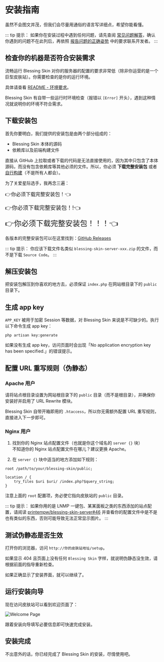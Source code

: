 # 安装指南

虽然不会图文并茂，但我们会尽量用通俗的语言写详细点，希望你能看懂。

::: tip 提示：
如果你在安装过程中遇到任何问题，请先查阅 [常见问题解答](/faq.md)，确认你遇到的问题不在此列后，再依照 [报告问题的正确姿势](/report.md) 中的要求联系开发者。
:::

## 检查你的机器是否符合安装需求

流畅运行 Blessing Skin 对你的服务器的配置的要求非常低（除非你运营的是一个巨型皮肤站）。你需要检查的是你的运行环境。

具体请查看 [README - 环境要求](https://github.com/bs-community/blessing-skin-server/blob/master/README.md#%E7%8E%AF%E5%A2%83%E8%A6%81%E6%B1%82)。

Blessing Skin 有自带一些运行时环境检查（报错以 `[Error]` 开头），遇到这种情况就说明你的环境不符合需求。

## 下载安装包

首先你要明白，我们提供的安装包是由两个部分组成的：

- Blessing Skin 本体的源码
- 依赖库以及前端构建文件

直接从 GitHub 上拉取或者下载的代码是无法直接使用的，因为其中只包含了本体源码，而没有包含依赖库等其他必须的文件。所以，你必须 **下载完整安装包** 或者 [自行构建](https://github.com/bs-community/blessing-skin-server/blob/master/README.md#%E8%87%AA%E8%A1%8C%E6%9E%84%E5%BB%BA)（不是所有人都会）。

为了关爱星际选手，我再念三遍：

<font size=3>👉你必须下载完整安装包！👈</font>

<font size=4>👉你必须下载完整安装包！!👈</font>

<font size=5>👉你必须下载完整安装包！！！👈</font>

各版本的完整安装包可以在这里找到：[GitHub Releases](https://github.com/bs-community/blessing-skin-server/releases)

::: tip 提示：
你应该下载文件名类似 `blessing-skin-server-xxx.zip` 的文件，而不是下载 `Source Code`。
:::

## 解压安装包

把安装包解压到你喜欢的地方去，必须保证 `index.php` 在网站根目录下的 `public` 目录下。

## 生成 app key

`APP_KEY` 被用于加密 Session 等数据，对 Blessing Skin 来说是不可缺少的。执行以下命令生成 app key：

```
php artisan key:generate 
```

如果没有生成 app key，访问页面时会出现「No application encryption key has been specified.」的错误提示。

## 配置 URL 重写规则（伪静态）

### Apache 用户

请将站点根目录设置为网站根目录下的 `public` 目录（而不是根目录），并确保你安装好并启用了 URL Rewrite 模块。

Blessing Skin 自带开箱即用的 `.htaccess`，所以你无需额外配置 URL 重写规则，直接进入下一步即可。

### Nginx 用户

1. 找到你的 Nginx 站点配置文件（也就是你这个域名的 `server {}` 块）  
   不知道你的 Nginx 站点配置文件在哪儿？建议更换 Apache。
   
2. 在 `server {}` 块中适当的地方添加如下规则：

```nginx
root /path/to/your/blessing-skin/public;

location / {
    try_files $uri $uri/ /index.php?$query_string;
}
```

注意上面的 `root` 配置项，务必使它指向皮肤站的 `public` 目录。

::: tip 提示：
如果你用的是 LNMP 一键包、某某面板之类的东西添加的站点配置，请阅读 [printempw/blessing-skin-server#46](https://github.com/printempw/blessing-skin-server/issues/46) 并查看你的配置文件中是不是也有类似的东西，否则可能导致无法正常显示图片。
:::

## 测试伪静态是否生效

打开你的浏览器，访问 `http://你的皮肤站地址/setup`。

如果显示 404 且页面上没有任何 `Blessing Skin` 字样，就说明伪静态没生效，请根据前面的指导重新检查。

如果正确显示了安装界面，就可以继续了。

## 运行安装向导

现在访问皮肤站可以看到欢迎页面了：

![Welcome Page](https://i.loli.net/2018/02/08/5a7c1b7f4ab66.png)

跟着安装向导填写必要信息即可快速完成安装。

## 安装完成

不出意外的话，你已经完成了 Blessing Skin 的安装，尽情使用吧。
